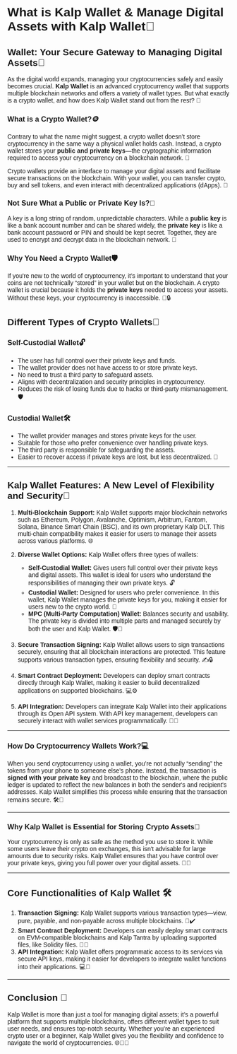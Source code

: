 <style>  body { font-family: "Source Sans 3", sans-serif!important; }</style>

<link  href="https://fonts.googleapis.com/css2?family=Source+Sans+3:ital,wght@0,200..900;1,200..900&display=swap"  rel="stylesheet">  <link  rel="stylesheet"  href="https://fonts.googleapis.com/icon?family=Material+Icons">

# What is Kalp Wallet & Manage Digital Assets with Kalp Wallet💼

## Wallet: Your Secure Gateway to Managing Digital Assets🔐

As the digital world expands, managing your cryptocurrencies safely and easily becomes crucial. **Kalp Wallet** is an advanced cryptocurrency wallet that supports multiple blockchain networks and offers a variety of wallet types. But what exactly is a crypto wallet, and how does Kalp Wallet stand out from the rest? 🤔

### What is a Crypto Wallet?🪙

Contrary to what the name might suggest, a crypto wallet doesn’t store cryptocurrency in the same way a physical wallet holds cash. Instead, a crypto wallet stores your **public and private keys**—the cryptographic information required to access your cryptocurrency on a blockchain network. 🔑

Crypto wallets provide an interface to manage your digital assets and facilitate secure transactions on the blockchain. With your wallet, you can transfer crypto, buy and sell tokens, and even interact with decentralized applications (dApps). 📲

### Not Sure What a Public or Private Key Is?🔑

A key is a long string of random, unpredictable characters. While a **public key** is like a bank account number and can be shared widely, the **private key** is like a bank account password or PIN and should be kept secret. Together, they are used to encrypt and decrypt data in the blockchain network. 🏦

### Why You Need a Crypto Wallet🛡️

If you're new to the world of cryptocurrency, it’s important to understand that your coins are not technically “stored” in your wallet but on the blockchain. A crypto wallet is crucial because it holds the **private keys** needed to access your assets. Without these keys, your cryptocurrency is inaccessible. 🚪🔒

## Different Types of Crypto Wallets🔄

### Self-Custodial Wallet🔓

-   The user has full control over their private keys and funds.
-   The wallet provider does not have access to or store private keys.
-   No need to trust a third party to safeguard assets.
-   Aligns with decentralization and security principles in cryptocurrency.
-   Reduces the risk of losing funds due to hacks or third-party mismanagement. 🛡️

### Custodial Wallet🛠️

-   The wallet provider manages and stores private keys for the user.
-   Suitable for those who prefer convenience over handling private keys.
-   The third party is responsible for safeguarding the assets.
-   Easier to recover access if private keys are lost, but less decentralized. 🏦

---

## Kalp Wallet Features: A New Level of Flexibility and Security🌟

1. **Multi-Blockchain Support:** Kalp Wallet supports major blockchain networks such as Ethereum, Polygon, Avalanche, Optimism, Arbitrum, Fantom, Solana, Binance Smart Chain (BSC), and its own proprietary Kalp DLT. This multi-chain compatibility makes it easier for users to manage their assets across various platforms. 🌐

2. **Diverse Wallet Options:** Kalp Wallet offers three types of wallets:
   - **Self-Custodial Wallet:** Gives users full control over their private keys and digital assets. This wallet is ideal for users who understand the responsibilities of managing their own private keys. 🔓
   - **Custodial Wallet:** Designed for users who prefer convenience. In this wallet, Kalp Wallet manages the private keys for you, making it easier for users new to the crypto world. 📲
   - **MPC (Multi-Party Computation) Wallet:** Balances security and usability. The private key is divided into multiple parts and managed securely by both the user and Kalp Wallet. 🛡️🔐

3. **Secure Transaction Signing:** Kalp Wallet allows users to sign transactions securely, ensuring that all blockchain interactions are protected. This feature supports various transaction types, ensuring flexibility and security. ✍️🔒

4. **Smart Contract Deployment:** Developers can deploy smart contracts directly through Kalp Wallet, making it easier to build decentralized applications on supported blockchains. 💻⚙️

5. **API Integration:** Developers can integrate Kalp Wallet into their applications through its Open API system. With API key management, developers can securely interact with wallet services programmatically. 🔗📡

---

### How Do Cryptocurrency Wallets Work?💻

When you send cryptocurrency using a wallet, you’re not actually “sending” the tokens from your phone to someone else’s phone. Instead, the transaction is **signed with your private key** and broadcast to the blockchain, where the public ledger is updated to reflect the new balances in both the sender's and recipient's addresses. Kalp Wallet simplifies this process while ensuring that the transaction remains secure. 🛠️🔐

---

### Why Kalp Wallet is Essential for Storing Crypto Assets🔐

Your cryptocurrency is only as safe as the method you use to store it. While some users leave their crypto on exchanges, this isn't advisable for large amounts due to security risks. Kalp Wallet ensures that you have control over your private keys, giving you full power over your digital assets. 💼🔑

---

## Core Functionalities of Kalp Wallet 🛠️

1. **Transaction Signing:** Kalp Wallet supports various transaction types—view, pure, payable, and non-payable across multiple blockchains. 📄✔️
2. **Smart Contract Deployment:** Developers can easily deploy smart contracts on EVM-compatible blockchains and Kalp Tantra by uploading supported files, like Solidity files. 📝🚀
3. **API Integration:** Kalp Wallet offers programmatic access to its services via secure API keys, making it easier for developers to integrate wallet functions into their applications. 💻🔑

---

## Conclusion 🏁 

Kalp Wallet is more than just a tool for managing digital assets; it’s a powerful platform that supports multiple blockchains, offers different wallet types to suit user needs, and ensures top-notch security. Whether you’re an experienced crypto user or a beginner, Kalp Wallet gives you the flexibility and confidence to navigate the world of cryptocurrencies. 🌐💼🔐